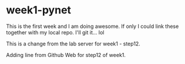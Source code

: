 # week1-pynet

This is the first week and I am doing awesome. If only I could link these together with my local repo. I'll git it... lol

This is a change from the lab server for week1 - step12.

Adding line from Github Web for step12 of week1.
